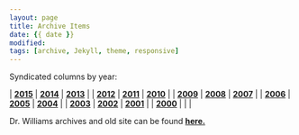 ```yaml
---
layout: page
title: Archive Items
date: {{ date }}
modified:
tags: [archive, Jekyll, theme, responsive]
---
```


Syndicated columns by year:

| **[2015](/posts/2015)** | **[2014](/posts/2014)** | **[2013](/posts/2013)** |
| **[2012](/posts/2012)** | **[2011](/posts/2011)** | **[2010](/posts/2010)** |
| **[2009](/posts/2009)** | **[2008](/posts/2008)** | **[2007](/posts/2007)** |
| **[2006](/posts/2006)** | **[2005](/posts/2005)** | **[2004](/posts/2004)** |
| **[2003](/posts/2003)** | **[2002](/posts/2002)** | **[2001](/posts/2001)** |
| **[2000](/posts/2000)** |  |  |

Dr. Williams archives and old site can be found [**here.**](http://econfaculty.gmu.edu/wew/)